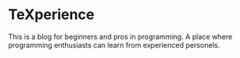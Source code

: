 # TeXperience
This is a blog for beginners and pros in programming. A place where programming enthusiasts can learn from experienced personels.
